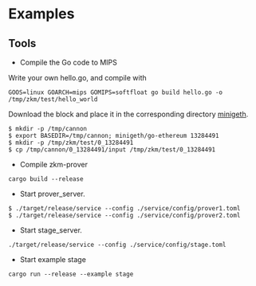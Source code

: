 # Examples

## Tools

* Compile the Go code to MIPS

Write your own hello.go, and compile with

```
GOOS=linux GOARCH=mips GOMIPS=softfloat go build hello.go -o /tmp/zkm/test/hello_world
```

Download the block and place it in the corresponding directory [minigeth](https://github.com/zkMIPS/cannon-mips).

```
$ mkdir -p /tmp/cannon
$ export BASEDIR=/tmp/cannon; minigeth/go-ethereum 13284491
$ mkdir -p /tmp/zkm/test/0_13284491
$ cp /tmp/cannon/0_13284491/input /tmp/zkm/test/0_13284491
```

* Compile zkm-prover

```
cargo build --release
```

* Start prover_server.

```
$ ./target/release/service --config ./service/config/prover1.toml
$ ./target/release/service --config ./service/config/prover2.toml
```

* Start stage_server.

```
./target/release/service --config ./service/config/stage.toml
```

* Start example stage

```
cargo run --release --example stage
```